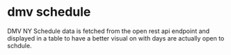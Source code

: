 # dmv schedule

DMV NY Schedule data is fetched from the open rest api endpoint and displayed in a table to have a better visual on with days are actually open to schdule.